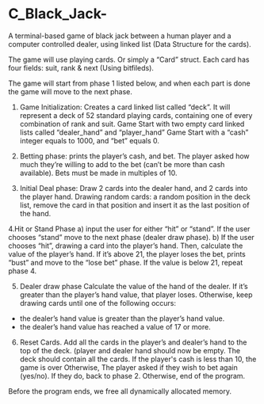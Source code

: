 # C_Black_Jack-
A terminal-based game of black jack between a human player and a computer
controlled dealer, using linked list (Data Structure for the cards).

The game will use playing cards. Or simply a “Card” struct. Each card has four fields: suit,
rank & next (Using bitfileds).

The game will start from phase 1 listed below, and when each part is done the game will
move to the next phase. 

1. Game Initialization: 
Creates a card linked list called “deck”. It will represent a deck of 52
standard playing cards, containing one of every combination of rank and suit.
Game Start with two empty card linked lists called “dealer_hand” and “player_hand”
Game Start with a “cash” integer equals to 1000, and “bet” equals 0.

2. Betting phase:
prints the player’s cash, and bet.
The player asked how much they’re willing to add to the bet (can’t be more than cash available).
Bets must be made in multiples of 10. 

3. Initial Deal phase:
Draw 2 cards into the dealer hand, and 2 cards into the player hand. 
Drawing random cards: a random position in the deck list, remove the card in that position and insert it as the last position of the hand.

4.Hit or Stand Phase
a) input the user for either “hit” or “stand”. If the user chooses “stand” move to the next phase (dealer draw phase).
b) If the user chooses “hit”, drawing a card into the player’s hand. Then, calculate the value of the player’s hand. If it’s above 21, the player loses the bet, prints “bust” and move to the “lose bet” phase. If the value is below 21, repeat phase 4.

5. Dealer draw phase
Calculate the value of the hand of the dealer. If it’s greater than the player’s hand value,
that player loses. Otherwise, keep drawing cards until one of the following occurs:
- the dealer’s hand value is greater than the player’s hand value. 
- the dealer’s hand value has reached a value of 17 or more.

6. Reset Cards.
Add all the cards in the player’s and dealer’s hand to the top of the deck. (player and
dealer hand should now be empty. The deck should contain all the cards.
If the player's cash is less than 10, the game is over
Otherwise, The player asked if they wish to bet again (yes/no). If they do, back to phase 2.
Otherwise, end of the program.

Before the program ends, we free all dynamically allocated memory.

